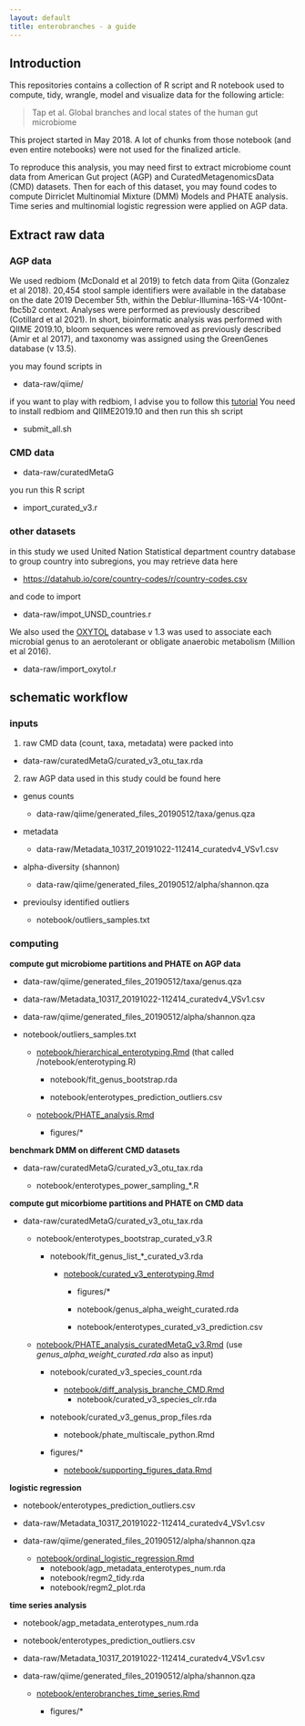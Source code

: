```yaml
---
layout: default
title: enterobranches - a guide
---
```


## Introduction

This repositories contains a collection of R script and R notebook used to compute, tidy, wrangle, model and visualize data for the following article:

>Tap et al. Global branches and local states of the human gut microbiome


This project started in May 2018. A lot of chunks from those notebook (and even entire notebooks) were not used for the finalized article.

To reproduce this analysis, you may need first to extract microbiome count data from American Gut project (AGP) and CuratedMetagenomicsData (CMD) datasets.
Then for each of this dataset, you may found codes to compute Dirriclet Multinomial Mixture (DMM) Models and PHATE analysis. Time series and multinomial logistic  regression were applied on AGP data.



## Extract raw data

### AGP data


We used redbiom (McDonald et al 2019) to fetch data from Qiita (Gonzalez et al 2018). 20,454 stool sample identifiers were available in the database on the date 2019 December 5th, within the Deblur-Illumina-16S-V4-100nt-fbc5b2 context. Analyses were performed as previously described (Cotillard et al 2021). In short, bioinformatic analysis was performed with QIIME 2019.10, bloom sequences were removed as previously described (Amir et al 2017), and taxonomy was assigned using the GreenGenes database (v 13.5).

you may found scripts in

* data-raw/qiime/

if you want to play with redbiom, I advise you to follow this [tutorial](https://forum.qiime2.org/t/querying-for-public-microbiome-data-in-qiita-using-redbiom/4653)
You need to install redbiom and QIIME2019.10 and then run this sh script 

* submit_all.sh



### CMD data

* data-raw/curatedMetaG

you run this R script

* import_curated_v3.r



### other datasets


in this study we used United Nation Statistical department country database to group country into subregions, you may retrieve data here

* https://datahub.io/core/country-codes/r/country-codes.csv

and code to import

* data-raw/impot_UNSD_countries.r



We also used the [OXYTOL](https://www.mediterranee-infection.com/wp-content/uploads/2020/05/OXYTOL-1.3.xlsx) database v 1.3 was used to associate each microbial genus to an aerotolerant or obligate anaerobic metabolism (Million et al 2016).

* data-raw/import_oxytol.r




## schematic workflow


### inputs

1. raw CMD data (count, taxa, metadata) were packed into

* data-raw/curatedMetaG/curated_v3_otu_tax.rda

2. raw AGP data used in this study could be found here

* genus counts

  * data-raw/qiime/generated_files_20190512/taxa/genus.qza

* metadata

  * data-raw/Metadata_10317_20191022-112414_curatedv4_VSv1.csv


* alpha-diversity (shannon)

  * data-raw/qiime/generated_files_20190512/alpha/shannon.qza

* previoulsy identified outliers

  * notebook/outliers_samples.txt





### computing


**compute gut microbiome partitions and PHATE on AGP data**

* data-raw/qiime/generated_files_20190512/taxa/genus.qza

* data-raw/Metadata_10317_20191022-112414_curatedv4_VSv1.csv

*  data-raw/qiime/generated_files_20190512/alpha/shannon.qza

* notebook/outliers_samples.txt

  * [notebook/hierarchical_enterotyping.Rmd](hierarchical_enterotyping.nb.html) (that called /notebook/enterotyping.R)
  
    * notebook/fit_genus_bootstrap.rda
    
    * notebook/enterotypes_prediction_outliers.csv
    
  * [notebook/PHATE_analysis.Rmd](PHATE_analysis.nb.html)
    
    * figures/*
    
**benchmark DMM on different CMD datasets**
    
* data-raw/curatedMetaG/curated_v3_otu_tax.rda

  * notebook/enterotypes_power_sampling_*.R 
    

**compute gut micorbiome partitions and PHATE on CMD data**

* data-raw/curatedMetaG/curated_v3_otu_tax.rda

  * notebook/enterotypes_bootstrap_curated_v3.R
    
    * notebook/fit_genus_list_*_curated_v3.rda
      
      * [notebook/curated_v3_enterotyping.Rmd](curated_v3_enterotyping.nb.html)
      
        * figures/*
        
        * notebook/genus_alpha_weight_curated.rda
        
        * notebook/enterotypes_curated_v3_prediction.csv
        
  * [notebook/PHATE_analysis_curatedMetaG_v3.Rmd](PHATE_analysis_curatedMetaG_v3.nb.html) (use *genus_alpha_weight_curated.rda* also as input)
  
    * notebook/curated_v3_species_count.rda
      * [notebook/diff_analysis_branche_CMD.Rmd](diff_analysis_branche_CMD.nb.html)
        * notebook/curated_v3_species_clr.rda
        
    * notebook/curated_v3_genus_prop_files.rda
      * notebook/phate_multiscale_python.Rmd
      
    * figures/*
      * [notebook/supporting_figures_data.Rmd](supporting_figures_data.nb.html)

**logistic regression**

* notebook/enterotypes_prediction_outliers.csv
* data-raw/Metadata_10317_20191022-112414_curatedv4_VSv1.csv
* data-raw/qiime/generated_files_20190512/alpha/shannon.qza

  * [notebook/ordinal_logistic_regression.Rmd](ordinal_logistic_regression.nb.html)
    * notebook/agp_metadata_enterotypes_num.rda
    * notebook/regm2_tidy.rda
    * notebook/regm2_plot.rda
      

**time series analysis**

* notebook/agp_metadata_enterotypes_num.rda
* notebook/enterotypes_prediction_outliers.csv
* data-raw/Metadata_10317_20191022-112414_curatedv4_VSv1.csv
* data-raw/qiime/generated_files_20190512/alpha/shannon.qza

  * [notebook/enterobranches_time_series.Rmd](enterobranches_time_series.nb.html)
    
    * figures/*

      
      
      
      
      


























